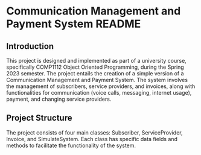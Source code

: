 # Communication Management and Payment System README

## Introduction
This project is designed and implemented as part of a university course, specifically COMP1112 Object Oriented Programming, during the Spring 2023 semester. The project entails the creation of a simple version of a Communication Management and Payment System. The system involves the management of subscribers, service providers, and invoices, along with functionalities for communication (voice calls, messaging, internet usage), payment, and changing service providers.

## Project Structure
The project consists of four main classes: Subscriber, ServiceProvider, Invoice, and SimulateSystem. Each class has specific data fields and methods to facilitate the functionality of the system.
